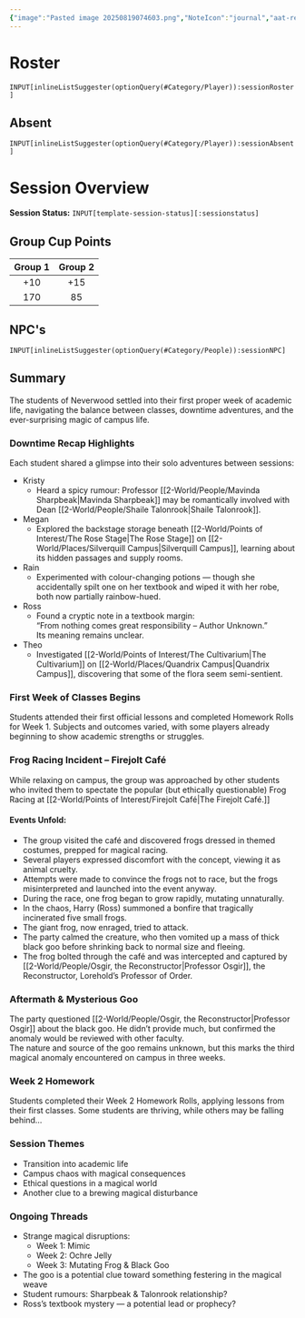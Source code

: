 ```yaml
---
{"image":"Pasted image 20250819074603.png","NoteIcon":"journal","aat-render-enabled":true,"fc-category":["Main Story"],"fc-display-name":"Frog's the Word","sessionstatus":"Occurred","type":"Session Journal","sessionDate":"2025-07-26","players":6,"OneLiner":"Giant frogs","timelines":["journal"],"tags":["journal","#Category/Journal","nwa"],"obsidianUIMode":"preview","sessionRoster":["[[1-Party/Group 1/Milfjord Goodleaf.md|Milfjord Goodleaf]]","[[1-Party/Group 1/Vigilius Palamas.md|Vigilius Palamas]]","[[1-Party/Group 2/H'er.md|H'er]]","[[1-Party/Group 2/Harry Blackstone.md|Harry Blackstone]]","[[1-Party/Group 2/Lyra Everlight.md|Lyra Everlight]]","[[1-Party/Group 2/Cyinth Agora.md|Cyinth Agora]]"],"sessionAbsent":["[[1-Party/Group 1/Guiloip Guhloo (Glue).md|Guiloip Guhloo (Glue)]]","[[1-Party/Group 1/Atudark.md|Atudark]]"],"sessionNPC":["[[2-World/People/Cadoras Damellawar.md|Cadoras Damellawar]]","[[2-World/People/Osgir, the Reconstructor.md|Osgir, the Reconstructor]]"],"dg-publish":true,"dg-path":"Session Journals/2025-07-26 - Frog's the Word.md","permalink":"/session-journals/2025-07-26-frog-s-the-word/","dgPassFrontmatter":true,"updated":"2025-09-27T18:33:00.000+01:00"}
---
```



# Roster 



`INPUT[inlineListSuggester(optionQuery(#Category/Player)):sessionRoster]`
 

## Absent



`INPUT[inlineListSuggester(optionQuery(#Category/Player)):sessionAbsent]`
 

# Session Overview

**Session Status:** `INPUT[template-session-status][:sessionstatus]`

## Group Cup Points

| Group 1 | Group 2 |
| :-----: | :-----: |
|   +10   |   +15   |
|   170   |   85    |

## NPC's

`INPUT[inlineListSuggester(optionQuery(#Category/People)):sessionNPC]`

## Summary
The students of Neverwood settled into their first proper week of academic life, navigating the balance between classes, downtime adventures, and the ever-surprising magic of campus life.

### Downtime Recap Highlights

Each student shared a glimpse into their solo adventures between sessions:
* Kristy   
  * Heard a spicy rumour: Professor [[2-World/People/Mavinda Sharpbeak\|Mavinda Sharpbeak]] may be romantically involved with Dean [[2-World/People/Shaile Talonrook\|Shaile Talonrook]].  
* Megan  
  * Explored the backstage storage beneath [[2-World/Points of Interest/The Rose Stage\|The Rose Stage]] on [[2-World/Places/Silverquill Campus\|Silverquill Campus]], learning about its hidden passages and supply rooms.  
* Rain  
  * Experimented with colour-changing potions — though she accidentally spilt one on her textbook and wiped it with her robe, both now partially rainbow-hued.  
* Ross  
  * Found a cryptic note in a textbook margin:  
    “From nothing comes great responsibility – Author Unknown.”  
    Its meaning remains unclear.  
* Theo  
  * Investigated [[2-World/Points of Interest/The Cultivarium\|The Cultivarium]] on [[2-World/Places/Quandrix Campus\|Quandrix Campus]], discovering that some of the flora seem semi-sentient.

### First Week of Classes Begins

Students attended their first official lessons and completed Homework Rolls for Week 1\. Subjects and outcomes varied, with some players already beginning to show academic strengths or struggles.

### Frog Racing Incident – Firejolt Café

While relaxing on campus, the group was approached by other students who invited them to spectate the popular (but ethically questionable) Frog Racing at [[2-World/Points of Interest/Firejolt Café\|The Firejolt Café.]]

#### Events Unfold:

* The group visited the café and discovered frogs dressed in themed costumes, prepped for magical racing.  
* Several players expressed discomfort with the concept, viewing it as animal cruelty.  
* Attempts were made to convince the frogs not to race, but the frogs misinterpreted and launched into the event anyway.  
* During the race, one frog began to grow rapidly, mutating unnaturally.  
* In the chaos, Harry (Ross) summoned a bonfire that tragically incinerated five small frogs.  
* The giant frog, now enraged, tried to attack.  
* The party calmed the creature, who then vomited up a mass of thick black goo before shrinking back to normal size and fleeing.  
* The frog bolted through the café and was intercepted and captured by [[2-World/People/Osgir, the Reconstructor\|Professor Osgir]], the Reconstructor, Lorehold’s Professor of Order.

### Aftermath & Mysterious Goo

The party questioned  [[2-World/People/Osgir, the Reconstructor\|Professor Osgir]] about the black goo. He didn’t provide much, but confirmed the anomaly would be reviewed with other faculty.  
The nature and source of the goo remains unknown, but this marks the third magical anomaly encountered on campus in three weeks.

### Week 2 Homework

Students completed their Week 2 Homework Rolls, applying lessons from their first classes. Some students are thriving, while others may be falling behind…

### Session Themes

* Transition into academic life  
* Campus chaos with magical consequences  
* Ethical questions in a magical world  
* Another clue to a brewing magical disturbance

### Ongoing Threads

* Strange magical disruptions:  
  * Week 1: Mimic  
  * Week 2: Ochre Jelly  
  * Week 3: Mutating Frog & Black Goo  
* The goo is a potential clue toward something festering in the magical weave  
* Student rumours: Sharpbeak & Talonrook relationship?  
* Ross’s textbook mystery — a potential lead or prophecy?